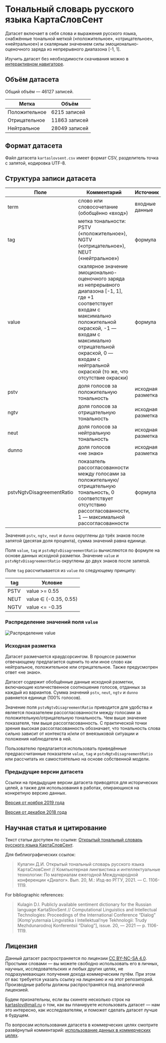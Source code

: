 # Тональный словарь русского языка КартаСловСент

Датасет включает в себя слова и выражения русского языка, снабжённые тональной меткой («положительное», «отрицательное»,
«нейтральное») и скалярным значением силы эмоционально-оценочного заряда из непрерывного диапазона [-1, 1].

Изучить датасет без необходимости скачивания можно в [интерактивном навигаторе].

## Объём датасета

Общий объём — 46127 записей.

| Метка  | Объём |
| ------------- | ------------- |
| Положительное | 6215 записей |
| Отрицательное | 11863 записей |
| Нейтральное | 28049 записей |

## Формат датасета

Файл датасета `kartaslovsent.csv` имеет формат CSV, разделитель точка с запятой, кодировка UTF-8.

## Структура записи датасета

| Поле  | Комментарий | Источник
| ------------- | ------------- | ------------- |
| term  | слово или словосочетание (обобщённо «вход»)  | входные данные
| tag | метка тональности: PSTV («положительное»), NGTV («отрицательное»), NEUT («нейтральное»)  | формула
| value | скалярное значение эмоционально-оценочного заряда из непрерывного диапазона [-1, 1], где +1 соответствует входам с максимально положительной окраской, -1 — входам с максимально отрицательной окраской, 0 — входам с нейтральной окраской (то же, что отсутствие окраски)    | формула
| pstv | доля голосов за положительную тональность  | исходная разметка
| ngtv | доля голосов за отрицательную тональность  | исходная разметка
| neut | доля голосов за нейтральную тональность  | исходная разметка
| dunno | доля голосов «не знаю»  | исходная разметка
| pstvNgtvDisagreementRatio | показатель рассогласованности между голосами за положительную/отрицательную тональность, 0 соответствует отсутствию рассогласованности, 1 — максимальной рассогласованности | формула

Значения `pstv`, `ngtv`, `neut` и `dunno` округлены до трёх знаков после запятой (десятая доля процента), сумма значений
равна единице.

Поля `value`, `tag` и `pstvNgtvDisagreementRatio` вычисляются по формуле на основе данных исходной разметки.
Значение `value` и `pstvNgtvDisagreementRatio` округлены до двух знаков после запятой.

Поле `tag` рассчитывается из `value` по следующему принципу:

| tag  | Условие |
| ------------- | ------------- |
| PSTV | value >= 0.55  |
| NEUT | value ∈ (-0.35, 0.55)  |
| NGTV | value <= -0.35  |

### Распределение значений поля `value`

![Распределение value](readme/value_distribution.png)

### Исходная разметка

Датасет размечается краудсорсингом. В процессе разметки отвечающему предлагается оценить то или иное слово как
нейтральное, положительное или отрицательное. Также предусмотрен ответ «не знаю».

Датасет содержит обобщённые данные исходной разметки, включающие количественное соотношение голосов, отданных за каждый
из вариантов. Сумма значений `pstv`, `neut`, `ngtv` и `dunno` равняется единице (100% голосов).

Значение поля `pstvNgtvDisagreementRatio` приводится для удобства и является показателем рассогласованности между
голосами за положительную/отрицательную тональность. Чем выше значение показателя, тем выше рассогласованность. С
практической точки зрения высокая рассогласованность обозначает, что тональность слова сильно зависит от контекста и/или
от внеязыковой ситуации и положения наблюдателя в ней.

Пользователю предлагается использовать приведённые предрассчитанные показатели `value`, `tag`
и `pstvNgtvDisagreementRatio` или рассчитать их самостоятельно на основе собственной модели.

### Предыдущие версии датасета

Ссылки на предыдущие версии датасета приводятся для исторических целей, а также для использования в работах, опирающихся
на конкретную версию данных.

[Версия от ноября 2019 года]

[Версия от декабря 2018 года]

## Научная статья и цитирование

Текст статьи доступен по ссылке: [Открытый тональный словарь русского языка КартаСловСент](http://www.dialog-21.ru/media/5570/kulagindi026.pdf).

Для библиографических ссылок:

> Кулагин Д.И. Открытый тональный словарь русского языка КартаСловСент // Компьютерная лингвистика и интеллектуальные технологии: По материалам ежегодной Международной конференции «Диалог». Вып. 20, М.: Изд-во РГГУ, 2021. — С. 1106-1119.

For bibliographic references:

> Kulagin D.I. Publicly available sentiment dictionary for the Russian language KartaSlovSent // Computational Linguistics and Intellectual Technologies: Proceedings of the International Conference “Dialog” [Komp’yuternaia Lingvistika i Intellektual’nye Tekhnologii: Trudy Mezhdunarodnoj Konferentsii “Dialog”], issue. 20, — 2021 — p. 1106-1119.

## Лицензия

Данный датасет распространяется по лицензии [CC BY-NC-SA 4.0]. Простыми словами — вы можете свободно использовать его в
личных, научных, исследовательских и любых других целях, не подразумевающих получения дохода коммерческим путём. При
этом от вас требуется указать ссылку на лицензию и на этот репозиторий. Производные работы должны распространятся под
аналогичной лицензией.

Будем признательны, если вы скинете несколько строк на kartaslov@mail.ru о том, как вы планируете использовать датасет —
нам это интересно, как исследователям, и поможет сделать датасет лучше в будущем.

По вопросам использования датасета в коммерческих целях смотрите развёрнутый
комментарий: [использование данных в коммерческих целях].

[использование данных в коммерческих целях]: <../../readme/commercial_use.md>

[CC BY-NC-SA 4.0]: https://creativecommons.org/licenses/by-nc-sa/4.0/

[Версия от декабря 2018 года]: <../emo_dict_history/v1_2018_dec>

[Версия от ноября 2019 года]: <../emo_dict_history/v2_2019_nov>

[интерактивном навигаторе]: https://research.kartaslov.ru/%D1%82%D0%BE%D0%BD%D0%B0%D0%BB%D1%8C%D0%BD%D1%8B%D0%B9-%D1%81%D0%BB%D0%BE%D0%B2%D0%B0%D1%80%D1%8C